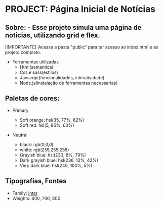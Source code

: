 # PROJECT: Página Inicial de Notícias #

## Sobre: - Esse projeto simula uma página de noticias, utilizando grid e flex.

[IMPORTANTE]-Acesse a pasta "public" para ter acesso ao index.html e ao projeto completo.     

- Ferramentas utilizadas
    - Html(semantica)
    - Css e sass(estilos)
    - Javscript(funcionalidades, interatividade)
    - Node.js(instalação de ferramentas necessarias)


## Paletas de cores:

- Primary

    - Soft orange: hsl(35, 77%, 62%)
    - Soft red: hsl(5, 85%, 63%)


- Neutral

    - black: rgb(0,0,0)
    - white: rgb(255,255,255)
    - Grayish blue: hsl(233, 8%, 79%)
    - Dark grayish blue: hsl(236, 13%, 42%)
    - Very dark blue: hsl(240, 100%, 5%)    


## Tipografias, Fontes    

   - Family: [Inter](https://fonts.google.com/specimen/Inter)
   - Weights: 400, 700, 800


